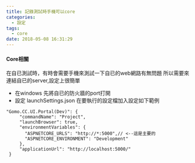 ```yaml
---
title: 記錄測試時手機可以core
categories:
  - 設定
tags:
  - core
date: 2018-05-08 16:31:29
---
```

#### Core相關
   在自已測試時，有時會需要手機來測試一下自已的web網路有無問題
   所以需要來連結自已的server,設定上很簡單
* 在windows 
  先將自已的防火牆的port打開
* 設定 launchSettings.json
  在要執行的設定檔加入設定如下範例
 ```
 "Gomo.CC.UI.Portal(Dev)": {
      "commandName": "Project",
      "launchBrowser": true,
      "environmentVariables": {
        "ASPNETCORE_URLS": "http://*:5000",// <--這是主要的
        "ASPNETCORE_ENVIRONMENT": "Development"
      },
      "applicationUrl": "http://localhost:5000/"
  }
 ``` 